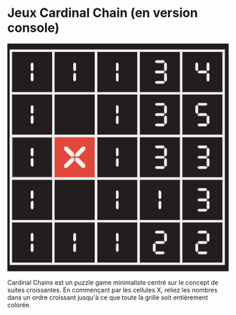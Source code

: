 # Jeux Cardinal Chain (en version console)

![Cardinal Chain](/cardinal-chain.png "Cardinal Chain")

Cardinal Chains est un puzzle game minimaliste centré sur le concept de suites croissantes. 
En commençant par les cellules X, reliez les nombres dans un ordre croissant jusqu'à ce que toute la grille soit entièrement colorée.
